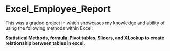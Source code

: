 # Excel_Employee_Report
This was a graded project in which showcases my knowledge and ability of using the following methods within Excel:
<p>
<b>Statistical Methods, formula, Pivot tables, Slicers, and XLookup to create relationship between tables in excel. </b>
</p>
